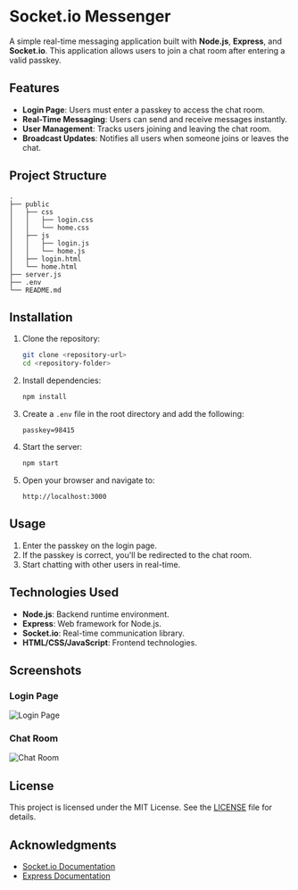 # Socket.io Messenger

A simple real-time messaging application built with **Node.js**, **Express**, and **Socket.io**. This application allows users to join a chat room after entering a valid passkey.

## Features

- **Login Page**: Users must enter a passkey to access the chat room.
- **Real-Time Messaging**: Users can send and receive messages instantly.
- **User Management**: Tracks users joining and leaving the chat room.
- **Broadcast Updates**: Notifies all users when someone joins or leaves the chat.

## Project Structure

```
.
├── public
│   ├── css
│   │   ├── login.css
│   │   └── home.css
│   ├── js
│   │   ├── login.js
│   │   └── home.js
│   ├── login.html
│   └── home.html
├── server.js
├── .env
└── README.md
```

## Installation

1. Clone the repository:
   ```bash
   git clone <repository-url>
   cd <repository-folder>
   ```

2. Install dependencies:
   ```bash
   npm install
   ```

3. Create a `.env` file in the root directory and add the following:
   ```properties
   passkey=98415
   ```

4. Start the server:
   ```bash
   npm start
   ```

5. Open your browser and navigate to:
   ```
   http://localhost:3000
   ```

## Usage

1. Enter the passkey on the login page.
2. If the passkey is correct, you'll be redirected to the chat room.
3. Start chatting with other users in real-time.

## Technologies Used

- **Node.js**: Backend runtime environment.
- **Express**: Web framework for Node.js.
- **Socket.io**: Real-time communication library.
- **HTML/CSS/JavaScript**: Frontend technologies.

## Screenshots

### Login Page
![Login Page](https://via.placeholder.com/600x300?text=Login+Page)

### Chat Room
![Chat Room](https://via.placeholder.com/600x300?text=Chat+Room)

## License

This project is licensed under the MIT License. See the [LICENSE](LICENSE) file for details.

## Acknowledgments

- [Socket.io Documentation](https://socket.io/docs/)
- [Express Documentation](https://expressjs.com/)